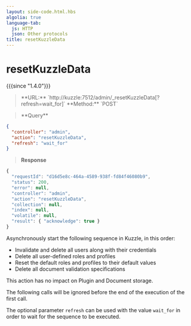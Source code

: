 ```yaml
---
layout: side-code.html.hbs
algolia: true
language-tab:
  js: HTTP
  json: Other protocols
title: resetKuzzleData
---
```


# resetKuzzleData

{{{since "1.4.0"}}}


<blockquote class="js">
<p>
**URL:** `http://kuzzle:7512/admin/_resetKuzzleData[?refresh=wait_for]`  
**Method:** `POST`
</p>
</blockquote>

<blockquote class="json">
<p>
**Query**
</p>
</blockquote>


```json
{
  "controller": "admin",
  "action": "resetKuzzleData",
  "refresh": "wait_for"
}
```

>**Response**

```javascript
{
  "requestId": "d16d5e8c-464a-4589-938f-fd84f46080b9",
  "status": 200,
  "error": null,
  "controller": "admin",
  "action": "resetKuzzleData",
  "collection": null,
  "index": null,
  "volatile": null,
  "result": { "acknowledge": true }
}
```

Asynchronously start the following sequence in Kuzzle, in this order:
* Invalidate and delete all users along with their credentials
* Delete all user-defined roles and profiles
* Reset the default roles and profiles to their default values
* Delete all document validation specifications

This action has no impact on Plugin and Document storage.

The following calls will be ignored before the end of the execution of the first call.  

The optional parameter `refresh` can be used with the value `wait_for` in order to wait for the sequence to be executed.
